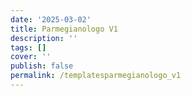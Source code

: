 ```yaml
---
date: '2025-03-02'
title: Parmegianologo V1
description: ''
tags: []
cover: ''
publish: false
permalink: /templatesparmegianologo_v1
---
```

